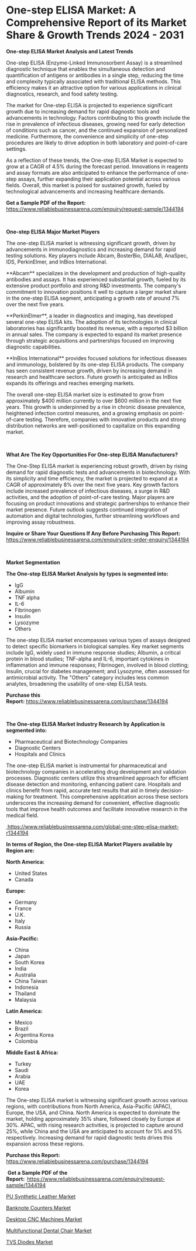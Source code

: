 <p><h1>One-step ELISA Market: A Comprehensive Report of its Market Share & Growth Trends 2024 - 2031</h1></p><p><strong>One-step ELISA Market Analysis and Latest Trends</strong></p>
<p><p>One-step ELISA (Enzyme-Linked Immunosorbent Assay) is a streamlined diagnostic technique that enables the simultaneous detection and quantification of antigens or antibodies in a single step, reducing the time and complexity typically associated with traditional ELISA methods. This efficiency makes it an attractive option for various applications in clinical diagnostics, research, and food safety testing.</p><p>The market for One-step ELISA is projected to experience significant growth due to increasing demand for rapid diagnostic tools and advancements in technology. Factors contributing to this growth include the rise in prevalence of infectious diseases, growing need for early detection of conditions such as cancer, and the continued expansion of personalized medicine. Furthermore, the convenience and simplicity of one-step procedures are likely to drive adoption in both laboratory and point-of-care settings.</p><p>As a reflection of these trends, the One-step ELISA Market is expected to grow at a CAGR of 4.5% during the forecast period. Innovations in reagents and assay formats are also anticipated to enhance the performance of one-step assays, further expanding their application potential across various fields. Overall, this market is poised for sustained growth, fueled by technological advancements and increasing healthcare demands.</p></p>
<p><strong>Get a Sample PDF of the Report:&nbsp;</strong> <a href="https://www.reliablebusinessarena.com/enquiry/request-sample/1344194?utm_campaign=1292&utm_medium=2&utm_source=Github&utm_content=ia&utm_term=03102024&utm_id=one-step-elisa">https://www.reliablebusinessarena.com/enquiry/request-sample/1344194</a></p>
<p>&nbsp;</p>
<p><strong>One-step ELISA Major Market Players</strong></p>
<p><p>The one-step ELISA market is witnessing significant growth, driven by advancements in immunodiagnostics and increasing demand for rapid testing solutions. Key players include Abcam, BosterBio, DIALAB, AnaSpec, IDS, PerkinElmer, and InBios International.</p><p>**Abcam** specializes in the development and production of high-quality antibodies and assays. It has experienced substantial growth, fueled by its extensive product portfolio and strong R&D investments. The company's commitment to innovation positions it well to capture a larger market share in the one-step ELISA segment, anticipating a growth rate of around 7% over the next five years.</p><p>**PerkinElmer**, a leader in diagnostics and imaging, has developed several one-step ELISA kits. The adoption of its technologies in clinical laboratories has significantly boosted its revenue, with a reported $3 billion in annual sales. The company is expected to expand its market presence through strategic acquisitions and partnerships focused on improving diagnostic capabilities.</p><p>**InBios International** provides focused solutions for infectious diseases and immunology, bolstered by its one-step ELISA products. The company has seen consistent revenue growth, driven by increasing demand in research and healthcare sectors. Future growth is anticipated as InBios expands its offerings and reaches emerging markets.</p><p>The overall one-step ELISA market size is estimated to grow from approximately $400 million currently to over $600 million in the next five years. This growth is underpinned by a rise in chronic disease prevalence, heightened infection control measures, and a growing emphasis on point-of-care testing. Therefore, companies with innovative products and strong distribution networks are well-positioned to capitalize on this expanding market.</p></p>
<p>&nbsp;</p>
<p><strong>What Are The Key Opportunities For One-step ELISA Manufacturers?</strong></p>
<p><p>The One-Step ELISA market is experiencing robust growth, driven by rising demand for rapid diagnostic tests and advancements in biotechnology. With its simplicity and time efficiency, the market is projected to expand at a CAGR of approximately 8% over the next five years. Key growth factors include increased prevalence of infectious diseases, a surge in R&D activities, and the adoption of point-of-care testing. Major players are focusing on product innovations and strategic partnerships to enhance their market presence. Future outlook suggests continued integration of automation and digital technologies, further streamlining workflows and improving assay robustness.</p></p>
<p><strong>Inquire or Share Your Questions If Any Before Purchasing This Report:</strong> <a href="https://www.reliablebusinessarena.com/enquiry/pre-order-enquiry/1344194?utm_campaign=1292&utm_medium=2&utm_source=Github&utm_content=ia&utm_term=03102024&utm_id=one-step-elisa">https://www.reliablebusinessarena.com/enquiry/pre-order-enquiry/1344194</a></p>
<p>&nbsp;</p>
<p><strong>Market Segmentation</strong></p>
<p><strong>The One-step ELISA Market Analysis by types is segmented into:</strong></p>
<p><ul><li>IgG</li><li>Albumin</li><li>TNF alpha</li><li>IL-6</li><li>Fibrinogen</li><li>Insulin</li><li>Lysozyme</li><li>Others</li></ul></p>
<p><p>The one-step ELISA market encompasses various types of assays designed to detect specific biomarkers in biological samples. Key market segments include IgG, widely used in immune response studies; Albumin, a critical protein in blood studies; TNF-alpha and IL-6, important cytokines in inflammation and immune responses; Fibrinogen, involved in blood clotting; Insulin, crucial for diabetes management; and Lysozyme, often assessed for antimicrobial activity. The "Others" category includes less common analytes, broadening the usability of one-step ELISA tests.</p></p>
<p><strong>Purchase this Report:&nbsp;</strong><a href="https://www.reliablebusinessarena.com/purchase/1344194?utm_campaign=1292&utm_medium=2&utm_source=Github&utm_content=ia&utm_term=03102024&utm_id=one-step-elisa">https://www.reliablebusinessarena.com/purchase/1344194</a></p>
<p>&nbsp;</p>
<p><strong>The One-step ELISA Market Industry Research by Application is segmented into:</strong></p>
<p><ul><li>Pharmaceutical and Biotechnology Companies</li><li>Diagnostic Centers</li><li>Hospitals and Clinics</li></ul></p>
<p><p>The one-step ELISA market is instrumental for pharmaceutical and biotechnology companies in accelerating drug development and validation processes. Diagnostic centers utilize this streamlined approach for efficient disease detection and monitoring, enhancing patient care. Hospitals and clinics benefit from rapid, accurate test results that aid in timely decision-making for treatment. This comprehensive application across these sectors underscores the increasing demand for convenient, effective diagnostic tools that improve health outcomes and facilitate innovative research in the medical field.</p></p>
<p><a href="https://www.reliablebusinessarena.com/global-one-step-elisa-market-r1344194?utm_campaign=1292&utm_medium=2&utm_source=Github&utm_content=ia&utm_term=03102024&utm_id=one-step-elisa">&nbsp;https://www.reliablebusinessarena.com/global-one-step-elisa-market-r1344194</a></p>
<p><strong>In terms of Region, the One-step ELISA Market Players available by Region are:</strong></p>
<p>
    <p> <strong> North America: </strong>
        <ul>
            <li>United States</li>
            <li>Canada</li>
        </ul>
        </p> 
    <p> <strong> Europe: </strong>
        <ul>
            <li>Germany</li>
            <li>France</li>
            <li>U.K.</li>
            <li>Italy</li>
            <li>Russia</li>
        </ul>
        </p> 
    <p> <strong> Asia-Pacific: </strong>
        <ul>
            <li>China</li>
            <li>Japan</li>
            <li>South Korea</li>
            <li>India</li>
            <li>Australia</li>
            <li>China Taiwan</li>
            <li>Indonesia</li>
            <li>Thailand</li>
            <li>Malaysia</li>
        </ul>
        </p> 
    <p> <strong> Latin America: </strong>
        <ul>
            <li>Mexico</li>
            <li>Brazil</li>
            <li>Argentina Korea</li>
            <li>Colombia</li>
        </ul>
        </p> 
    <p> <strong> Middle East & Africa: </strong>
        <ul>
            <li>Turkey</li>
            <li>Saudi</li>
            <li>Arabia</li>
            <li>UAE</li>
            <li>Korea</li>
        </ul>
    </p>
    </p>
<p><p>The One-step ELISA market is witnessing significant growth across various regions, with contributions from North America, Asia-Pacific (APAC), Europe, the USA, and China. North America is expected to dominate the market, holding approximately 35% share, followed closely by Europe at 30%. APAC, with rising research activities, is projected to capture around 25%, while China and the USA are anticipated to account for 5% and 5% respectively. Increasing demand for rapid diagnostic tests drives this expansion across these regions.</p></p>
<p><strong>Purchase this Report: </strong><a href="https://www.reliablebusinessarena.com/purchase/1344194?utm_campaign=1292&utm_medium=2&utm_source=Github&utm_content=ia&utm_term=03102024&utm_id=one-step-elisa">https://www.reliablebusinessarena.com/purchase/1344194</a></p>
<p>&nbsp;<strong>Get a Sample PDF of the Report:&nbsp;&nbsp;</strong><a href="https://www.reliablebusinessarena.com/enquiry/request-sample/1344194?utm_campaign=1292&utm_medium=2&utm_source=Github&utm_content=ia&utm_term=03102024&utm_id=one-step-elisa">https://www.reliablebusinessarena.com/enquiry/request-sample/1344194</a></p>
<p><strong></strong></p>
<p><p><a href="https://www.linkedin.com/pulse/market-dynamics-future-trends-global-pu-synthetic-leather-mrz4e?utm_campaign=1292&utm_medium=2&utm_source=Github&utm_content=ia&utm_term=03102024&utm_id=one-step-elisa">PU Synthetic Leather Market</a></p><p><a href="https://www.linkedin.com/pulse/banknote-counters-market-trends-regional-insights-forecasted-upfqf?trackingId=5D9u4xzwRwma9E5IHcbjcQ%3D%3D&utm_campaign=1292&utm_medium=2&utm_source=Github&utm_content=ia&utm_term=03102024&utm_id=one-step-elisa">Banknote Counters Market</a></p><p><a href="https://www.linkedin.com/pulse/market-forecast-global-desktop-cnc-machines-trends-impact-e3wuc?trackingId=mvoAc6ELSsGLxDhg7lsXfA%3D%3D&utm_campaign=1292&utm_medium=2&utm_source=Github&utm_content=ia&utm_term=03102024&utm_id=one-step-elisa">Desktop CNC Machines Market</a></p><p><a href="https://github.com/provorikovar/Market-Research-Report-List-6/blob/main/multifunctional-dental-chair-market.md?utm_campaign=1292&utm_medium=2&utm_source=Github&utm_content=ia&utm_term=03102024&utm_id=one-step-elisa">Multifunctional Dental Chair Market</a></p><p><a href="https://www.linkedin.com/pulse/tvs-diodes-market-insights-product-type-application-trends-qvwhe?trackingId=jyGGCqEdSViCcGDlUp%2BuTQ%3D%3D&utm_campaign=1292&utm_medium=2&utm_source=Github&utm_content=ia&utm_term=03102024&utm_id=one-step-elisa">TVS Diodes Market</a></p></p>